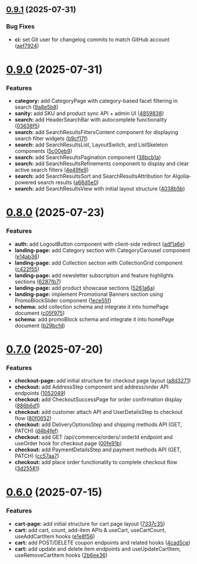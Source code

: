 ## [0.9.1](https://github.com/nilotpaldhar/storekeeper/compare/v0.9.0...v0.9.1) (2025-07-31)


### Bug Fixes

* **ci:** set Git user for changelog commits to match GitHub account ([aef7924](https://github.com/nilotpaldhar/storekeeper/commit/aef79249ab31ddf2c5539c0c52a2359062a05f9d))



# [0.9.0](https://github.com/nilotpaldhar/storekeeper/compare/v0.8.0...v0.9.0) (2025-07-31)


### Features

* **category:** add CategoryPage with category-based facet filtering in search ([9a8e5b8](https://github.com/nilotpaldhar/storekeeper/commit/9a8e5b871271ecc9f9583b913776ecf7d817c5c1))
* **sanity:** add SKU and product sync API + admin UI ([4859838](https://github.com/nilotpaldhar/storekeeper/commit/4859838e05ed49381bc5558508c97cfca46346ed))
* **search:** add HeaderSearchBar with autocomplete functionality ([03638f5](https://github.com/nilotpaldhar/storekeeper/commit/03638f5be5a897e492070de4a99f04427bc1f961))
* **search:** add SearchResultsFiltersContent component for displaying search filter widgets ([b9cf17f](https://github.com/nilotpaldhar/storekeeper/commit/b9cf17fd956ba929933d71647192ca83f5d6c38f))
* **search:** add SearchResultsList, LayoutSwitch, and ListSkeleton components ([5c00eb9](https://github.com/nilotpaldhar/storekeeper/commit/5c00eb928ecba99b9d9b96c327cc6c0b478185b8))
* **search:** add SearchResultsPagination component ([38bcb1a](https://github.com/nilotpaldhar/storekeeper/commit/38bcb1abe000a8b26a209f8ad34c753995f81217))
* **search:** add SearchResultsRefinements component to display and clear active search filters ([4e49fe9](https://github.com/nilotpaldhar/storekeeper/commit/4e49fe991ca77bbdcef20b6d1d4e33ccd965fe50))
* **search:** add SearchResultsSort and SearchResultsAttribution for Algolia-powered search results ([a66d5e0](https://github.com/nilotpaldhar/storekeeper/commit/a66d5e0ab44af7d865e40fb2bfefd439139602a1))
* **search:** add SearchResultsView with initial layout structure ([4038b5b](https://github.com/nilotpaldhar/storekeeper/commit/4038b5bd7bdd866dbe0e831dd5ab90c2eaa28d36))



# [0.8.0](https://github.com/nilotpaldhar/storekeeper/compare/v0.7.0...v0.8.0) (2025-07-23)


### Features

* **auth:** add LogoutButton component with client-side redirect ([adf1a6e](https://github.com/nilotpaldhar/storekeeper/commit/adf1a6ef920bc976f1df51c13e3fd99adf27f823))
* **landing-page:** add Category section with CategoryCarousel component ([e14ab36](https://github.com/nilotpaldhar/storekeeper/commit/e14ab36711546fbd516f4e07cfb672675af0ff83))
* **landing-page:** add Collection section with CollectionGrid component ([c422f55](https://github.com/nilotpaldhar/storekeeper/commit/c422f55e38494b84c0665d251df22d78ff774342))
* **landing-page:** add newsletter subscription and feature highlights sections ([6287fb7](https://github.com/nilotpaldhar/storekeeper/commit/6287fb71435540592090b212afca38133be529ca))
* **landing-page:** add product showcase sections ([5261a6a](https://github.com/nilotpaldhar/storekeeper/commit/5261a6a519b2f2c96ed1946ec4db74a08e0aee15))
* **landing-page:** implement Promotional Banners section using PromoBlockSlider component ([1ece55f](https://github.com/nilotpaldhar/storekeeper/commit/1ece55f26a8c299779841186c103a8569472608b))
* **schema:** add collection schema and integrate it into homePage document ([c05f975](https://github.com/nilotpaldhar/storekeeper/commit/c05f975a952a79c5c04f47e9aa04d78be4a16d4d))
* **schema:** add promoBlock schema and integrate it into homePage document ([b29bcfd](https://github.com/nilotpaldhar/storekeeper/commit/b29bcfd3cad2c2a4ef5b342d58d6c305b3de16f6))



# [0.7.0](https://github.com/nilotpaldhar/storekeeper/compare/v0.6.0...v0.7.0) (2025-07-20)


### Features

* **checkout-page:** add initial structure for checkout page layout ([a8d3271](https://github.com/nilotpaldhar/storekeeper/commit/a8d32711c3652a6fe46a422e27f7d656e1bd37c0))
* **checkout:** add AddressStep component and address/order API endpoints ([1052049](https://github.com/nilotpaldhar/storekeeper/commit/1052049fec4c9a5c9d604ac4f021f25b7cde7ce4))
* **checkout:** add CheckoutSuccessPage for order confirmation display ([886b6d1](https://github.com/nilotpaldhar/storekeeper/commit/886b6d1384162d51808da8583e18361db229648c))
* **checkout:** add customer attach API and UserDetailsStep to checkout flow ([80f0652](https://github.com/nilotpaldhar/storekeeper/commit/80f06524306992fe0162a3b01ff4b5efcb60fefa))
* **checkout:** add DeliveryOptionsStep and shipping methods API (GET, PATCH) ([d4b4fef](https://github.com/nilotpaldhar/storekeeper/commit/d4b4fef030bd9b8a475c0da6036868a5194d7a53))
* **checkout:** add GET /api/commerce/orders/:orderId endpoint and useOrder hook for checkout page ([00fe91b](https://github.com/nilotpaldhar/storekeeper/commit/00fe91b6065c17a583e0de2f92b6fff32f898a95))
* **checkout:** add PaymentDetailsStep and payment methods API (GET, PATCH) ([cc57aa7](https://github.com/nilotpaldhar/storekeeper/commit/cc57aa78f98820a7a3ab05c712527c9d41ae04fe))
* **checkout:** add place order functionality to complete checkout flow ([3d25581](https://github.com/nilotpaldhar/storekeeper/commit/3d255817615b8c4bf410246edba448149576ea8c))



# [0.6.0](https://github.com/nilotpaldhar/storekeeper/compare/v0.5.0...v0.6.0) (2025-07-15)


### Features

* **cart-page:** add initial structure for cart page layout ([7337c35](https://github.com/nilotpaldhar/storekeeper/commit/7337c3543b408d01504e837aa9f57c0682338644))
* **cart:** add cart, count, add-item APIs & useCart, useCartCount, useAddCartItem hooks ([e1e8f56](https://github.com/nilotpaldhar/storekeeper/commit/e1e8f560464a978d4a9d355867227f89b66c36bc))
* **cart:** add POST/DELETE coupon endpoints and related hooks ([4cad5ce](https://github.com/nilotpaldhar/storekeeper/commit/4cad5cec804563f501f09214910d2c3bdb870016))
* **cart:** add update and delete item endpoints and useUpdateCartItem, useRemoveCartItem hooks ([2b6ee36](https://github.com/nilotpaldhar/storekeeper/commit/2b6ee36113dc0f453f1060a393e660fac1864f05))



